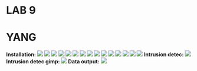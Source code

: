 # LAB 9
# YANG
**Installation:
![](imageuploads/installyang(1).png)
![](imageuploads/yang(2).png)
![](imageuploads/yang(3).png)
![](imageuploads/yang(4).png)
![](imageuploads/yang(5)instrusiondetec2.png)
![](imageuploads/yang(6).png)
![](imageuploads/yang(7).png)
![](imageuploads/yang(8).png)
![](imageuploads/yang(9).png)
![](imageuploads/yang(10).png)
![](imageuploads/yang(11).png)
![](imageuploads/yang(12).png)
![](imageuploads/yang(13).png)
![](imageuploads/yang(14).png)
![](imageuploads/yang(15).png)
Intrusion detec:
![](imageuploads/intrusiondetec(16).png)
Intrusion detec gimp:
![](imageuploads/intrusiondetecgimp(17).png)
Data output:**
![](imageuploads/yang(18).png)
